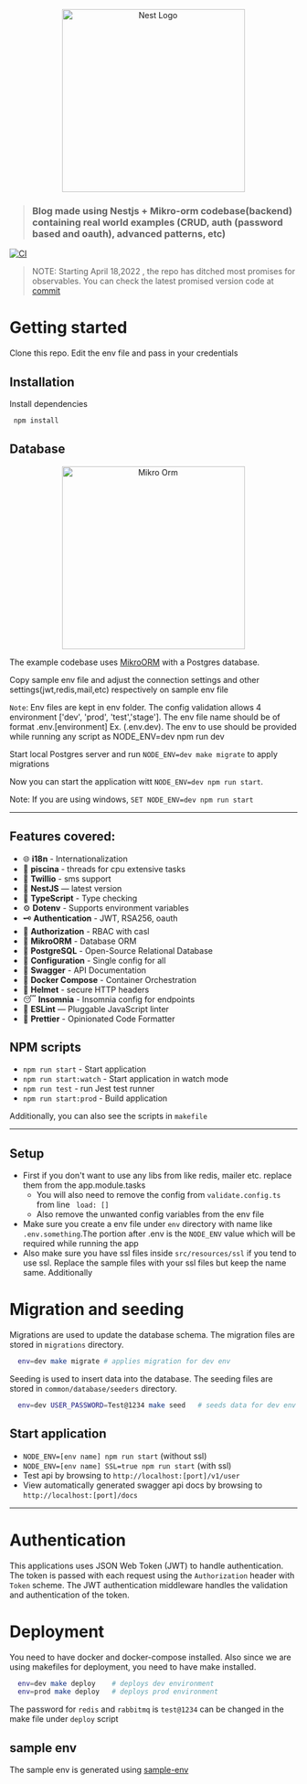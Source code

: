 <p align="center">
  <a href="http://nestjs.com/" target="blank"><img src="https://nestjs.com/img/logo_text.svg" width="320" alt="Nest Logo" /></a>
</p>

> ### Blog made using Nestjs + Mikro-orm codebase(backend) containing real world examples (CRUD, auth (password based and oauth), advanced patterns, etc)

[![CI](https://github.com/rubiin/ultimate-nest/actions/workflows/github-ci.yml/badge.svg)](https://github.com/rubiin/ultimate-nest/actions/workflows/github-ci.yml)

> NOTE: Starting April 18,2022 , the repo has ditched most promises for observables. You can check the latest promised version code at [commit](https://github.com/rubiin/ultimate-nest/tree/fb06b34f7d36f36195880e600f8f1b5b86f71213)

# Getting started

Clone this repo. Edit the env file and pass in your credentials

## Installation

Install dependencies

```sh
 npm install
```

## Database

<p align="center">
  <a href="https://mikro-orm.io/" target="blank"><img src="https://raw.githubusercontent.com/mikro-orm/mikro-orm/master/docs/static/img/logo-readme.svg?sanitize=true" width="320" alt="Mikro Orm" /></a>
</p>

The example codebase uses [MikroORM](https://mikro-orm.io/) with a Postgres database.

Copy sample env file and adjust the connection settings and other settings(jwt,redis,mail,etc) respectively on sample env file

`Note`: Env files are kept in env folder. The config validation allows 4 environment ['dev', 'prod', 'test','stage']. The env file name
should be of format .env.[environment] Ex. (.env.dev). The env to use should be provided while running any script as NODE_ENV=dev npm run dev

Start local Postgres server and run `NODE_ENV=dev make migrate` to apply migrations

Now you can start the application witt `NODE_ENV=dev npm run start`.

Note: If you are using windows, `SET NODE_ENV=dev npm run start`

---

## Features covered:

-   🌐 **i18n** - Internationalization
-   🧵 **piscina** - threads for cpu extensive tasks
-   💬 **Twillio** - sms support
-   📱 **NestJS** — latest version
-   🎉 **TypeScript** - Type checking
-   ⚙️ **Dotenv** - Supports environment variables
-   🗝 **Authentication** - JWT, RSA256, oauth
-   🏬 **Authorization** - RBAC with casl
-   🏪 **MikroORM** - Database ORM
-   🏪 **PostgreSQL** - Open-Source Relational Database
-   🧠 **Configuration** - Single config for all
-   📃 **Swagger** - API Documentation
-   🐳 **Docker Compose** - Container Orchestration
-   🔐 **Helmet** - secure HTTP headers
-   😴 **Insomnia** - Insomnia config for endpoints
-   📏 **ESLint** — Pluggable JavaScript linter
-   💖 **Prettier** - Opinionated Code Formatter

## NPM scripts

-   `npm run start` - Start application
-   `npm run start:watch` - Start application in watch mode
-   `npm run test` - run Jest test runner
-   `npm run start:prod` - Build application

Additionally, you can also see the scripts in `makefile`

---

## Setup

-   First if you don't want to use any libs from like redis, mailer etc. replace them from the app.module.tasks
    -   You will also need to remove the config from `validate.config.ts` from line ` load: []`
    -   Also remove the unwanted config variables from the env file
-   Make sure you create a env file under `env` directory with name like `.env.something`.The portion after .env is the `NODE_ENV` value which will be required while running the app
-   Also make sure you have ssl files inside `src/resources/ssl` if you tend to use ssl. Replace the sample files with your ssl files but keep the name same. Additionally

# Migration and seeding

Migrations are used to update the database schema. The migration files are stored in `migrations` directory.
```sh
  env=dev make migrate # applies migration for dev env
```
Seeding is used to insert data into the database. The seeding files are stored in `common/database/seeders` directory.
```sh
  env=dev USER_PASSWORD=Test@1234 make seed   # seeds data for dev env with user password set as Test@1234
```




## Start application

-   `NODE_ENV=[env name] npm run start` (without ssl)
-   `NODE_ENV=[env name] SSL=true npm run start` (with ssl)
-   Test api by browsing to `http://localhost:[port]/v1/user`
-   View automatically generated swagger api docs by browsing to `http://localhost:[port]/docs`

---

# Authentication

This applications uses JSON Web Token (JWT) to handle authentication. The token is passed with each request using the `Authorization` header with `Token` scheme. The JWT authentication middleware handles the validation and authentication of the token.


# Deployment

You need to have docker and docker-compose installed. Also since we are using makefiles for deployment, you need to have make installed.

```sh
  env=dev make deploy    # deploys dev environment
  env=prod make deploy   # deploys prod environment
```

The password for `redis` and `rabbitmq` is `test@1234` can be changed in the make file under `deploy` script

## sample env

The sample env is generated using [sample-env](https://www.github.com/rubiin/sample-env)
